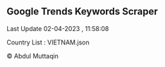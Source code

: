 

## Google Trends Keywords Scraper 
 
Last Update 02-04-2023 , 11:58:08

Country List :
VIETNAM.json



© Abdul Muttaqin 

